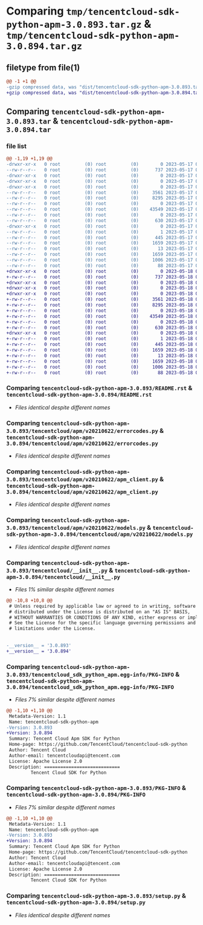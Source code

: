 # Comparing `tmp/tencentcloud-sdk-python-apm-3.0.893.tar.gz` & `tmp/tencentcloud-sdk-python-apm-3.0.894.tar.gz`

## filetype from file(1)

```diff
@@ -1 +1 @@
-gzip compressed data, was "dist/tencentcloud-sdk-python-apm-3.0.893.tar", last modified: Wed May 17 03:22:32 2023, max compression
+gzip compressed data, was "dist/tencentcloud-sdk-python-apm-3.0.894.tar", last modified: Thu May 18 00:15:54 2023, max compression
```

## Comparing `tencentcloud-sdk-python-apm-3.0.893.tar` & `tencentcloud-sdk-python-apm-3.0.894.tar`

### file list

```diff
@@ -1,19 +1,19 @@
-drwxr-xr-x   0 root         (0) root         (0)        0 2023-05-17 03:22:32.000000 tencentcloud-sdk-python-apm-3.0.893/
--rw-r--r--   0 root         (0) root         (0)      737 2023-05-17 03:22:32.000000 tencentcloud-sdk-python-apm-3.0.893/README.rst
-drwxr-xr-x   0 root         (0) root         (0)        0 2023-05-17 03:22:32.000000 tencentcloud-sdk-python-apm-3.0.893/tencentcloud/
-drwxr-xr-x   0 root         (0) root         (0)        0 2023-05-17 03:22:32.000000 tencentcloud-sdk-python-apm-3.0.893/tencentcloud/apm/
-drwxr-xr-x   0 root         (0) root         (0)        0 2023-05-17 03:22:32.000000 tencentcloud-sdk-python-apm-3.0.893/tencentcloud/apm/v20210622/
--rw-r--r--   0 root         (0) root         (0)     3561 2023-05-17 03:22:32.000000 tencentcloud-sdk-python-apm-3.0.893/tencentcloud/apm/v20210622/errorcodes.py
--rw-r--r--   0 root         (0) root         (0)     8295 2023-05-17 03:22:32.000000 tencentcloud-sdk-python-apm-3.0.893/tencentcloud/apm/v20210622/apm_client.py
--rw-r--r--   0 root         (0) root         (0)        0 2023-05-17 03:22:32.000000 tencentcloud-sdk-python-apm-3.0.893/tencentcloud/apm/v20210622/__init__.py
--rw-r--r--   0 root         (0) root         (0)    43549 2023-05-17 03:22:32.000000 tencentcloud-sdk-python-apm-3.0.893/tencentcloud/apm/v20210622/models.py
--rw-r--r--   0 root         (0) root         (0)        0 2023-05-17 03:22:32.000000 tencentcloud-sdk-python-apm-3.0.893/tencentcloud/apm/__init__.py
--rw-r--r--   0 root         (0) root         (0)      630 2023-05-17 03:22:32.000000 tencentcloud-sdk-python-apm-3.0.893/tencentcloud/__init__.py
-drwxr-xr-x   0 root         (0) root         (0)        0 2023-05-17 03:22:32.000000 tencentcloud-sdk-python-apm-3.0.893/tencentcloud_sdk_python_apm.egg-info/
--rw-r--r--   0 root         (0) root         (0)        1 2023-05-17 03:22:32.000000 tencentcloud-sdk-python-apm-3.0.893/tencentcloud_sdk_python_apm.egg-info/dependency_links.txt
--rw-r--r--   0 root         (0) root         (0)      445 2023-05-17 03:22:32.000000 tencentcloud-sdk-python-apm-3.0.893/tencentcloud_sdk_python_apm.egg-info/SOURCES.txt
--rw-r--r--   0 root         (0) root         (0)     1659 2023-05-17 03:22:32.000000 tencentcloud-sdk-python-apm-3.0.893/tencentcloud_sdk_python_apm.egg-info/PKG-INFO
--rw-r--r--   0 root         (0) root         (0)       13 2023-05-17 03:22:32.000000 tencentcloud-sdk-python-apm-3.0.893/tencentcloud_sdk_python_apm.egg-info/top_level.txt
--rw-r--r--   0 root         (0) root         (0)     1659 2023-05-17 03:22:32.000000 tencentcloud-sdk-python-apm-3.0.893/PKG-INFO
--rw-r--r--   0 root         (0) root         (0)     1006 2023-05-17 03:22:32.000000 tencentcloud-sdk-python-apm-3.0.893/setup.py
--rw-r--r--   0 root         (0) root         (0)       88 2023-05-17 03:22:32.000000 tencentcloud-sdk-python-apm-3.0.893/setup.cfg
+drwxr-xr-x   0 root         (0) root         (0)        0 2023-05-18 00:15:54.000000 tencentcloud-sdk-python-apm-3.0.894/
+-rw-r--r--   0 root         (0) root         (0)      737 2023-05-18 00:15:54.000000 tencentcloud-sdk-python-apm-3.0.894/README.rst
+drwxr-xr-x   0 root         (0) root         (0)        0 2023-05-18 00:15:54.000000 tencentcloud-sdk-python-apm-3.0.894/tencentcloud/
+drwxr-xr-x   0 root         (0) root         (0)        0 2023-05-18 00:15:54.000000 tencentcloud-sdk-python-apm-3.0.894/tencentcloud/apm/
+drwxr-xr-x   0 root         (0) root         (0)        0 2023-05-18 00:15:54.000000 tencentcloud-sdk-python-apm-3.0.894/tencentcloud/apm/v20210622/
+-rw-r--r--   0 root         (0) root         (0)     3561 2023-05-18 00:15:54.000000 tencentcloud-sdk-python-apm-3.0.894/tencentcloud/apm/v20210622/errorcodes.py
+-rw-r--r--   0 root         (0) root         (0)     8295 2023-05-18 00:15:54.000000 tencentcloud-sdk-python-apm-3.0.894/tencentcloud/apm/v20210622/apm_client.py
+-rw-r--r--   0 root         (0) root         (0)        0 2023-05-18 00:15:54.000000 tencentcloud-sdk-python-apm-3.0.894/tencentcloud/apm/v20210622/__init__.py
+-rw-r--r--   0 root         (0) root         (0)    43549 2023-05-18 00:15:54.000000 tencentcloud-sdk-python-apm-3.0.894/tencentcloud/apm/v20210622/models.py
+-rw-r--r--   0 root         (0) root         (0)        0 2023-05-18 00:15:54.000000 tencentcloud-sdk-python-apm-3.0.894/tencentcloud/apm/__init__.py
+-rw-r--r--   0 root         (0) root         (0)      630 2023-05-18 00:15:54.000000 tencentcloud-sdk-python-apm-3.0.894/tencentcloud/__init__.py
+drwxr-xr-x   0 root         (0) root         (0)        0 2023-05-18 00:15:54.000000 tencentcloud-sdk-python-apm-3.0.894/tencentcloud_sdk_python_apm.egg-info/
+-rw-r--r--   0 root         (0) root         (0)        1 2023-05-18 00:15:54.000000 tencentcloud-sdk-python-apm-3.0.894/tencentcloud_sdk_python_apm.egg-info/dependency_links.txt
+-rw-r--r--   0 root         (0) root         (0)      445 2023-05-18 00:15:54.000000 tencentcloud-sdk-python-apm-3.0.894/tencentcloud_sdk_python_apm.egg-info/SOURCES.txt
+-rw-r--r--   0 root         (0) root         (0)     1659 2023-05-18 00:15:54.000000 tencentcloud-sdk-python-apm-3.0.894/tencentcloud_sdk_python_apm.egg-info/PKG-INFO
+-rw-r--r--   0 root         (0) root         (0)       13 2023-05-18 00:15:54.000000 tencentcloud-sdk-python-apm-3.0.894/tencentcloud_sdk_python_apm.egg-info/top_level.txt
+-rw-r--r--   0 root         (0) root         (0)     1659 2023-05-18 00:15:54.000000 tencentcloud-sdk-python-apm-3.0.894/PKG-INFO
+-rw-r--r--   0 root         (0) root         (0)     1006 2023-05-18 00:15:54.000000 tencentcloud-sdk-python-apm-3.0.894/setup.py
+-rw-r--r--   0 root         (0) root         (0)       88 2023-05-18 00:15:54.000000 tencentcloud-sdk-python-apm-3.0.894/setup.cfg
```

### Comparing `tencentcloud-sdk-python-apm-3.0.893/README.rst` & `tencentcloud-sdk-python-apm-3.0.894/README.rst`

 * *Files identical despite different names*

### Comparing `tencentcloud-sdk-python-apm-3.0.893/tencentcloud/apm/v20210622/errorcodes.py` & `tencentcloud-sdk-python-apm-3.0.894/tencentcloud/apm/v20210622/errorcodes.py`

 * *Files identical despite different names*

### Comparing `tencentcloud-sdk-python-apm-3.0.893/tencentcloud/apm/v20210622/apm_client.py` & `tencentcloud-sdk-python-apm-3.0.894/tencentcloud/apm/v20210622/apm_client.py`

 * *Files identical despite different names*

### Comparing `tencentcloud-sdk-python-apm-3.0.893/tencentcloud/apm/v20210622/models.py` & `tencentcloud-sdk-python-apm-3.0.894/tencentcloud/apm/v20210622/models.py`

 * *Files identical despite different names*

### Comparing `tencentcloud-sdk-python-apm-3.0.893/tencentcloud/__init__.py` & `tencentcloud-sdk-python-apm-3.0.894/tencentcloud/__init__.py`

 * *Files 1% similar despite different names*

```diff
@@ -10,8 +10,8 @@
 # Unless required by applicable law or agreed to in writing, software
 # distributed under the License is distributed on an "AS IS" BASIS,
 # WITHOUT WARRANTIES OR CONDITIONS OF ANY KIND, either express or implied.
 # See the License for the specific language governing permissions and
 # limitations under the License.
 
 
-__version__ = '3.0.893'
+__version__ = '3.0.894'
```

### Comparing `tencentcloud-sdk-python-apm-3.0.893/tencentcloud_sdk_python_apm.egg-info/PKG-INFO` & `tencentcloud-sdk-python-apm-3.0.894/tencentcloud_sdk_python_apm.egg-info/PKG-INFO`

 * *Files 7% similar despite different names*

```diff
@@ -1,10 +1,10 @@
 Metadata-Version: 1.1
 Name: tencentcloud-sdk-python-apm
-Version: 3.0.893
+Version: 3.0.894
 Summary: Tencent Cloud Apm SDK for Python
 Home-page: https://github.com/TencentCloud/tencentcloud-sdk-python
 Author: Tencent Cloud
 Author-email: tencentcloudapi@tencent.com
 License: Apache License 2.0
 Description: ============================
         Tencent Cloud SDK for Python
```

### Comparing `tencentcloud-sdk-python-apm-3.0.893/PKG-INFO` & `tencentcloud-sdk-python-apm-3.0.894/PKG-INFO`

 * *Files 7% similar despite different names*

```diff
@@ -1,10 +1,10 @@
 Metadata-Version: 1.1
 Name: tencentcloud-sdk-python-apm
-Version: 3.0.893
+Version: 3.0.894
 Summary: Tencent Cloud Apm SDK for Python
 Home-page: https://github.com/TencentCloud/tencentcloud-sdk-python
 Author: Tencent Cloud
 Author-email: tencentcloudapi@tencent.com
 License: Apache License 2.0
 Description: ============================
         Tencent Cloud SDK for Python
```

### Comparing `tencentcloud-sdk-python-apm-3.0.893/setup.py` & `tencentcloud-sdk-python-apm-3.0.894/setup.py`

 * *Files identical despite different names*

